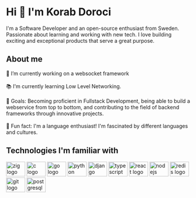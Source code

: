 <h1 align="left">Hi 👋 I'm Korab Doroci</h1>
<p align="left">I'm a Software Developer and an open-source enthusiast from Sweden. <br>Passionate about learning and working with new tech. I love building exciting and exceptional products that serve a great purpose.</p>

<h2 align="left">About me</h2>
<p align="left">
	🔭 I’m currently working on a websocket framework<br><br>📚 I'm currently learning Low Level Networking.<br><br>
	🎯 Goals: Becoming proficient in Fullstack Development, being able to build a webservice from top to bottom, and contributing to the field of backend frameworks through innovative projects.<br><br>
	🎲 Fun fact: I'm a language enthusiast! I'm fascinated by different languages and cultures.
</p>

<h2 align="left">Technologies I'm familiar with</h2>
<div align="left">
  <img src="https://cdn.jsdelivr.net/gh/devicons/devicon@latest/icons/zig/zig-original.svg" height="40" width="52" alt="zig logo" />
  <img src="https://cdn.jsdelivr.net/gh/devicons/devicon@latest/icons/c/c-original.svg" height="40" width="52" alt="c logo" />
  <img src="https://cdn.jsdelivr.net/gh/devicons/devicon@latest/icons/go/go-original-wordmark.svg" height="40" width="52" alt="go logo" />
  <img src="https://cdn.jsdelivr.net/gh/devicons/devicon/icons/python/python-original.svg" height="40" width="52" alt="python logo" />
  <img src="https://cdn.jsdelivr.net/gh/devicons/devicon@latest/icons/django/django-plain.svg" height="40" width="52" alt="django logo" />
  <img src="https://cdn.jsdelivr.net/gh/devicons/devicon/icons/typescript/typescript-original.svg" height="40" width="52" alt="typescript logo" />
  <img src="https://cdn.jsdelivr.net/gh/devicons/devicon/icons/react/react-original.svg" height="40" width="52" alt="react logo" />
  <img src="https://cdn.jsdelivr.net/gh/devicons/devicon@latest/icons/nodejs/nodejs-original-wordmark.svg" height="40" width="52" alt="nodejs logo" />
  <img src="https://cdn.jsdelivr.net/gh/devicons/devicon/icons/redis/redis-original.svg" height="40" width="52" alt="redis logo" />
  <img src="https://cdn.jsdelivr.net/gh/devicons/devicon/icons/git/git-original.svg" height="40" width="52" alt="git logo" />
  <img src="https://cdn.jsdelivr.net/gh/devicons/devicon@latest/icons/postgresql/postgresql-original.svg" height="40" width="52" alt="postgresql logo" />
</div>

